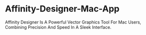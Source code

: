 # Affinity-Designer-Mac-App
Affinity Designer Is A Powerful Vector Graphics Tool For Mac Users, Combining Precision And Speed In A Sleek Interface.
